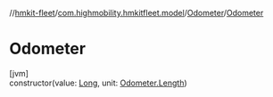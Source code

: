 //[hmkit-fleet](../../../index.md)/[com.highmobility.hmkitfleet.model](../index.md)/[Odometer](index.md)/[Odometer](-odometer.md)

# Odometer

[jvm]\
constructor(value: [Long](https://kotlinlang.org/api/latest/jvm/stdlib/kotlin-stdlib/kotlin/-long/index.html), unit: [Odometer.Length](-length/index.md))
